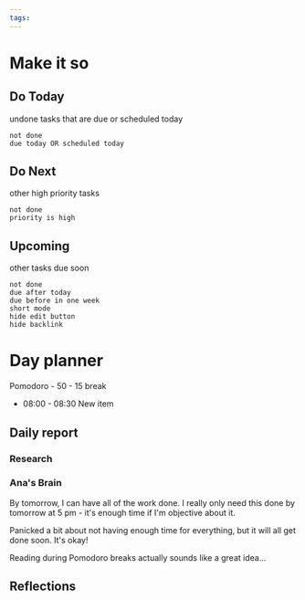 ```yaml
---
tags:
---
```

# Make it so

## Do Today
undone tasks that are due or scheduled today
```tasks
not done
due today OR scheduled today
```

## Do Next
other high priority tasks
```tasks
not done
priority is high
```

## Upcoming
other tasks due soon
```tasks
not done
due after today
due before in one week
short mode
hide edit button
hide backlink
```

# Day planner

Pomodoro - 50 - 15 break
- 08:00 - 08:30 New item


## Daily report
### Research

### Ana's Brain
By tomorrow, I can have all of the work done. I really only need this done by tomorrow at 5 pm - it's enough time if I'm objective about it.

Panicked a bit about not having enough time for everything, but it will all get done soon. It's okay!

Reading during Pomodoro breaks actually sounds like a great idea...

## Reflections
